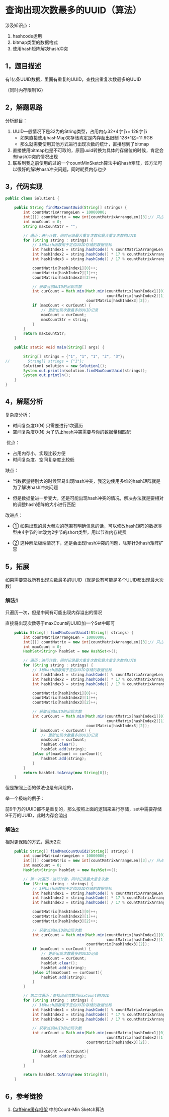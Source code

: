 # 查询出现次数最多的UUID（算法）

涉及知识点：

1. hashcode运用
2. bitmap类型的数据格式
3. 使用hash矩阵解决hash冲突



## 1，题目描述

有1亿条UUID数据，里面有重复的UUID，查找出重复次数最多的UUID

（同时内存限制1G）



## 2，解题思路

分析题目：

1. UUID一般情况下是32为的String类型，占用内存32*4字节= 128字节
   - 如果直接使用hashMap来存储肯定是内存超出限制 128*1亿=11.9GB
   - 那么就需要使用其他方式进行出现次数的统计，直接想到了bitmap
2. 直接使用bitmap也是不可取的，原因uuid转换为具体的存储位的时候，肯定会有hash冲突的情况出现
3. 联系到我之前使用的过的一个countMinSketch算法中的hash矩阵，该方法可以很好的解决hash冲突问题，同时耗费内存也少



## 3，代码实现



```java
public class Solution1 {

    public String findMaxCountUuid(String[] strings) {
        int countMatrixArrangeLen = 10000000;
        int[][] countMatrix = new int[countMatrixArrangeLen][3];// 只占用114MB内存
        int maxCount = 0;
        String maxCountStr = "";

        // 遍历：进行计数，同时记录最大重复次数和最大重复次数的UUID
        for (String string : strings) {
            // 3种hash函数用于定位UUID存储的数据位标
            int hashIndex1 = string.hashCode() % countMatrixArrangeLen;
            int hashIndex2 = string.hashCode() * 17 % countMatrixArrangeLen;// 直接乘以质数，这个算是一种比较简单的改动
            int hashIndex3 = string.hashCode() / 17 % countMatrixArrangeLen;// 直接除以质数

            countMatrix[hashIndex1][0]++;
            countMatrix[hashIndex2][1]++;
            countMatrix[hashIndex3][2]++;

            // 获取当前UUID的出现次数
            int curCount = Math.min(Math.min(countMatrix[hashIndex1][0], 
                                             countMatrix[hashIndex2][1]), 
                                    countMatrix[hashIndex3][2]);
            if (maxCount < curCount) {
                // 更新出现次数最多的UUID记录
                maxCount = curCount;
                maxCountStr = string;
            }
        }
        return maxCountStr;
    }

    public static void main(String[] args) {

        String[] strings = {"1", "1", "1", "2", "3"};
//        String[] strings = {"1"};
        Solution1 solution = new Solution1();
        System.out.println(solution.findMaxCountUuid(strings));
        System.out.println();
    }
}
```



## 4，解题分析



复杂度分析：

 * 时间复杂度O(N) 只需要进行1次遍历
 * 空间复杂度O(N) 为了防止hash冲突需要与你的数据量相匹配



​	优点：

- 占用内存小，实现比较方便
- 时间复杂度、空间复杂度比较低



缺点：

 * 当数据量特别大的时候容易出现hash冲突，我这边使用多维的hash矩阵就是为了解决hash冲突问题

 * 但是数据量进一步变大，还是可能出现hash冲突的情况，解决办法就是要相对的调整hash矩阵的大小进行匹配

   

改进点：

 * ① 如果出现的最大频次的范围有明确信息的话，可以修改hash矩阵的数据类型由4字节的int改为2字节的short类型，用以节省内存耗费

 * ② 这种解法极端情况下，还是会出现hash冲突的问题，除非针对hash矩阵扩容





## 5，拓展

如果需要查找所有出现次数最多的UUID（就是说有可能是多个UUID都出现最大次数）



### 解法1

只遍历一次，但是中间有可能出现内存溢出的情况

直接将出现次数等于maxCount的UUID加一个Set中即可

```java
    public String[] findMaxCountUuid1(String[] strings) {
        int countMatrixArrangeLen = 10000000;
        int[][] countMatrix = new int[countMatrixArrangeLen][3];// 只占用114MB内存
        int maxCount = 0;
        HashSet<String> hashSet = new HashSet<>();

        // 遍历：进行计数，同时记录最大重复次数和最大重复次数的UUID
        for (String string : strings) {
            // 3种hash函数用于定位UUID存储的数据位标
            int hashIndex1 = string.hashCode() % countMatrixArrangeLen;
            int hashIndex2 = string.hashCode() * 17 % countMatrixArrangeLen;// 直接乘以质数，这个算是一种比较简单的改动
            int hashIndex3 = string.hashCode() / 17 % countMatrixArrangeLen;// 直接除以质数

            countMatrix[hashIndex1][0]++;
            countMatrix[hashIndex2][1]++;
            countMatrix[hashIndex3][2]++;

            // 获取当前UUID的出现次数
            int curCount = Math.min(Math.min(countMatrix[hashIndex1][0], 
                                             countMatrix[hashIndex2][1]), 
                                    countMatrix[hashIndex3][2]);
            if (maxCount < curCount) {
                // 更新出现次数最多的UUID记录
                maxCount = curCount;
                hashSet.clear();
                hashSet.add(string);
            }else if(maxCount == curCount){
                hashSet.add(string);
            }
        }
        return hashSet.toArray(new String[0]);
    }
```



但是按照上面的做法也是有风险的，

举一个极端的例子：

前9千万的UUID都不是重复的，那么按照上面的逻辑来进行存储，set中需要存储9千万的UUID，此时内存会溢出



### 解法2

相对更保险的方式，遍历2次

```java
    public String[] findMaxCountUuid2(String[] strings) {
        int countMatrixArrangeLen = 10000000;
        int[][] countMatrix = new int[countMatrixArrangeLen][3];// 只占用114MB内存
        int maxCount = 0;
        HashSet<String> hashSet = new HashSet<>();

        // 第一次遍历：进行计数，同时记录最大重复次数
        for (String string : strings) {
            // 3种hash函数用于定位UUID存储的数据位标
            int hashIndex1 = string.hashCode() % countMatrixArrangeLen;
            int hashIndex2 = string.hashCode() * 17 % countMatrixArrangeLen;// 直接乘以质数，这个算是一种比较简单的改动
            int hashIndex3 = string.hashCode() / 17 % countMatrixArrangeLen;// 直接除以质数

            countMatrix[hashIndex1][0]++;
            countMatrix[hashIndex2][1]++;
            countMatrix[hashIndex3][2]++;

            // 获取当前UUID的出现次数
            int curCount = Math.min(Math.min(countMatrix[hashIndex1][0], 
                                             countMatrix[hashIndex2][1]), 
                                    countMatrix[hashIndex3][2]);
            if (maxCount < curCount) {
                // 更新出现次数最多的UUID记录
                maxCount = curCount;
                hashSet.clear();
                hashSet.add(string);
            }else if(maxCount == curCount){
                hashSet.add(string);
            }
        }

        // 第二次遍历：查找出现次数为maxCount的UUID
        for (String string : strings) {
            // 3种hash函数用于定位UUID存储的数据位标
            int hashIndex1 = string.hashCode() % countMatrixArrangeLen;
            int hashIndex2 = string.hashCode() * 17 % countMatrixArrangeLen;// 直接乘以质数，这个算是一种比较简单的改动
            int hashIndex3 = string.hashCode() / 17 % countMatrixArrangeLen;// 直接除以质数

            // 获取当前UUID的出现次数
            int curCount = Math.min(Math.min(countMatrix[hashIndex1][0], 
                                             countMatrix[hashIndex2][1]), 
                                    countMatrix[hashIndex3][2]);

            if(maxCount == curCount){
                hashSet.add(string);
            }
        }

        return hashSet.toArray(new String[0]);
    }
```



## 6，参考链接

1. [Caffeine缓存框架](https://www.cnblogs.com/Mufasa/p/15994714.html) 中的Count-Min Sketch算法

